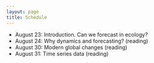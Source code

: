```yaml
---
layout: page
title: Schedule
---
```


* August 23: Introduction. Can we forecast in ecology?
* August 24: Why dynamics and forecasting? (reading)
* August 30: Modern global changes (reading)
* August 31: Time series data (reading)
